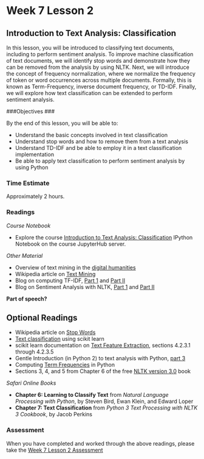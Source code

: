 # Week 7 Lesson 2 #
## Introduction to Text Analysis: Classification ##

In this lesson, you will be introduced to  classifying text documents,
including to perform sentiment analysis. To improve machine
classification of text documents, we will identify stop words and
demonstrate how they can be removed from the analysis by using NLTK.
Next, we will introduce the concept of frequency normalization, where we
normalize the frequency of token or word occurrences across multiple
documents. Formally, this is known as Term-Frequency, inverse document
frequency, or TD-IDF. Finally, we will explore how text classification
can be extended to perform sentiment analysis.

###Objectives ###

By the end of this lesson, you will be able to:

- Understand the basic concepts involved in text classification
- Understand stop words and how to remove them from a text analysis
- Understand TD-IDF and be able to employ it in a text classification implementation 
- Be able to apply text classification to perform sentiment analysis by using Python

### Time Estimate ###

Approximately 2 hours.

### Readings ####

_Course Notebook_

- Explore the course [Introduction to Text Analysis: Classification][l2nb]
IPython Notebook on the course JupyterHub server.

_Other Material_

- Overview of text mining in the [digital humanities][tudh]
- Wikipedia article on [Text Mining][wtm]
- Blog on computing TF-IDF, [Part 1][btf1] and [Part II][btf2]
- Blog on Sentiment Analysis with NLTK, [Part 1][bsa1] and [Part II][bsa2]

**Part of speech?**

## Optional Readings ##

- Wikipedia article on [Stop Words][wsw]
- [Text classification][sktc] using scikit learn
- scikit learn documentation on [Text Feature Extraction][sktfe], sections 4.2.3.1 through 4.2.3.5
- Gentle Introduction (in Python 2) to text analysis with Python, [part 3][nctap3]
- Computing [Term Frequencies][ctf] in Python
- Sections 3, 4, and 5 from Chapter 6 of the free [NLTK version 3.0][nltk3-6] book

_Safari Online Books_

- **Chapter 6:  Learning to Classify Text** from _Natural Language Processing with Python_, by Steven Bird, Ewan Klein, and Edward Loper
- **Chapter 7: Text Classification** from _Python 3 Text Processing with NLTK 3 Cookbook_, by Jacob Perkins

### Assessment ###

When you have completed and worked through the above readings, please take the [Week 7 Lesson 2 Assessment][la]

[l2nb]: notebooks/intro2ad.ipynb
[la]: https://learn.illinois.edu/mod/quiz/

[tudh]: http://tedunderwood.com/2015/06/04/seven-ways-humanists-are-using-computers-to-understand-text/
[wtm]: https://en.wikipedia.org/wiki/Text_mining

[sktc]: http://scikit-learn.org/stable/tutorial/text_analytics/working_with_text_data.html
[sktfe]: http://scikit-learn.org/stable/modules/feature_extraction.html#text-feature-extraction

[btf1]: http://blog.christianperone.com/2011/09/machine-learning-text-feature-extraction-tf-idf-part-i/
[btf2]: http://blog.christianperone.com/2011/10/machine-learning-text-feature-extraction-tf-idf-part-ii/

[bsa1]: http://streamhacker.com/2010/05/10/text-classification-sentiment-analysis-naive-bayes-classifier/
[bsa2]: http://streamhacker.com/2010/05/17/text-classification-sentiment-analysis-precision-recall/

[ctf]: http://marcobonzanini.com/2015/03/17/mining-twitter-data-with-python-part-3-term-frequencies/

[wsw]: https://en.wikipedia.org/wiki/Stop_words

[nctap3]: http://nealcaren.web.unc.edu/an-introduction-to-text-analysis-with-python-part-3/
[nltk3-6]: http://www.nltk.org/book/ch06.html
